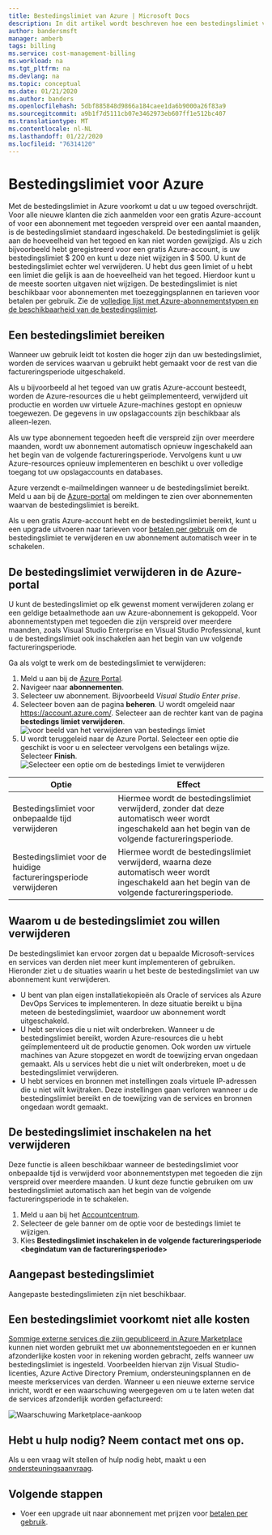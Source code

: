 ```yaml
---
title: Bestedingslimiet van Azure | Microsoft Docs
description: In dit artikel wordt beschreven hoe een bestedingslimiet van Azure werkt en hoe u deze kunt verwijderen.
author: bandersmsft
manager: amberb
tags: billing
ms.service: cost-management-billing
ms.workload: na
ms.tgt_pltfrm: na
ms.devlang: na
ms.topic: conceptual
ms.date: 01/21/2020
ms.author: banders
ms.openlocfilehash: 5dbf885848d9866a184caee1da6b9000a26f83a9
ms.sourcegitcommit: a9b1f7d5111cb07e3462973eb607ff1e512bc407
ms.translationtype: MT
ms.contentlocale: nl-NL
ms.lasthandoff: 01/22/2020
ms.locfileid: "76314120"
---
```

# <a name="azure-spending-limit"></a>Bestedingslimiet voor Azure

Met de bestedingslimiet in Azure voorkomt u dat u uw tegoed overschrijdt. Voor alle nieuwe klanten die zich aanmelden voor een gratis Azure-account of voor een abonnement met tegoeden verspreid over een aantal maanden, is de bestedingslimiet standaard ingeschakeld. De bestedingslimiet is gelijk aan de hoeveelheid van het tegoed en kan niet worden gewijzigd. Als u zich bijvoorbeeld hebt geregistreerd voor een gratis Azure-account, is uw bestedingslimiet $ 200 en kunt u deze niet wijzigen in $ 500. U kunt de bestedingslimiet echter wel verwijderen. U hebt dus geen limiet of u hebt een limiet die gelijk is aan de hoeveelheid van het tegoed. Hierdoor kunt u de meeste soorten uitgaven niet wijzigen. De bestedingslimiet is niet beschikbaar voor abonnementen met toezeggingsplannen en tarieven voor betalen per gebruik. Zie de [volledige lijst met Azure-abonnementstypen en de beschikbaarheid van de bestedingslimiet](https://azure.microsoft.com/support/legal/offer-details/).

## <a name="reaching-a-spending-limit"></a>Een bestedingslimiet bereiken

Wanneer uw gebruik leidt tot kosten die hoger zijn dan uw bestedingslimiet, worden de services waarvan u gebruikt hebt gemaakt voor de rest van die factureringsperiode uitgeschakeld.

Als u bijvoorbeeld al het tegoed van uw gratis Azure-account besteedt, worden de Azure-resources die u hebt geïmplementeerd, verwijderd uit productie en worden uw virtuele Azure-machines gestopt en opnieuw toegewezen. De gegevens in uw opslagaccounts zijn beschikbaar als alleen-lezen.

Als uw type abonnement tegoeden heeft die verspreid zijn over meerdere maanden, wordt uw abonnement automatisch opnieuw ingeschakeld aan het begin van de volgende factureringsperiode. Vervolgens kunt u uw Azure-resources opnieuw implementeren en beschikt u over volledige toegang tot uw opslagaccounts en databases.

Azure verzendt e-mailmeldingen wanneer u de bestedingslimiet bereikt. Meld u aan bij de [Azure-portal](https://portal.azure.com/#blade/Microsoft_Azure_Billing/SubscriptionsBlade) om meldingen te zien over abonnementen waarvan de bestedingslimiet is bereikt.

Als u een gratis Azure-account hebt en de bestedingslimiet bereikt, kunt u een upgrade uitvoeren naar tarieven voor [betalen per gebruik](upgrade-azure-subscription.md) om de bestedingslimiet te verwijderen en uw abonnement automatisch weer in te schakelen.

## <a name="remove-the-spending-limit-in-azure-portal"></a>De bestedingslimiet verwijderen in de Azure-portal

<a id="remove"></a>

U kunt de bestedingslimiet op elk gewenst moment verwijderen zolang er een geldige betaalmethode aan uw Azure-abonnement is gekoppeld. Voor abonnementstypen met tegoeden die zijn verspreid over meerdere maanden, zoals Visual Studio Enterprise en Visual Studio Professional, kunt u de bestedingslimiet ook inschakelen aan het begin van uw volgende factureringsperiode.

Ga als volgt te werk om de bestedingslimiet te verwijderen:

1. Meld u aan bij de [Azure Portal](https://portal.azure.com/#blade/Microsoft_Azure_Billing/SubscriptionsBlade).
1. Navigeer naar **abonnementen**.
1. Selecteer uw abonnement. Bijvoorbeeld *Visual Studio Enter prise*.
1. Selecteer boven aan de pagina **beheren**. U wordt omgeleid naar https://account.azure.com/. Selecteer aan de rechter kant van de pagina **bestedings limiet verwijderen**.  
  ![voor beeld van het verwijderen van bestedings limiet](./media/spending-limit/account-azure-com-spending-limit.png)
1. U wordt teruggeleid naar de Azure Portal. Selecteer een optie die geschikt is voor u en selecteer vervolgens een betalings wijze. Selecteer **Finish**.  
  ![Selecteer een optie om de bestedings limiet te verwijderen](./media/spending-limit/remove-spending-limit.png)

| Optie | Effect |
| --- | --- |
| Bestedingslimiet voor onbepaalde tijd verwijderen | Hiermee wordt de bestedingslimiet verwijderd, zonder dat deze automatisch weer wordt ingeschakeld aan het begin van de volgende factureringsperiode. |
| Bestedingslimiet voor de huidige factureringsperiode verwijderen | Hiermee wordt de bestedingslimiet verwijderd, waarna deze automatisch weer wordt ingeschakeld aan het begin van de volgende factureringsperiode. |

## <a name="why-you-might-want-to-remove-the-spending-limit"></a>Waarom u de bestedingslimiet zou willen verwijderen

De bestedingslimiet kan ervoor zorgen dat u bepaalde Microsoft-services en services van derden niet meer kunt implementeren of gebruiken. Hieronder ziet u de situaties waarin u het beste de bestedingslimiet van uw abonnement kunt verwijderen.

-  U bent van plan eigen installatiekopieën als Oracle of services als Azure DevOps Services te implementeren. In deze situatie bereikt u bijna meteen de bestedingslimiet, waardoor uw abonnement wordt uitgeschakeld.
- U hebt services die u niet wilt onderbreken. Wanneer u de bestedingslimiet bereikt, worden Azure-resources die u hebt geïmplementeerd uit de productie genomen. Ook worden uw virtuele machines van Azure stopgezet en wordt de toewijzing ervan ongedaan gemaakt. Als u services hebt die u niet wilt onderbreken, moet u de bestedingslimiet verwijderen.
- U hebt services en bronnen met instellingen zoals virtuele IP-adressen die u niet wilt kwijtraken. Deze instellingen gaan verloren wanneer u de bestedingslimiet bereikt en de toewijzing van de services en bronnen ongedaan wordt gemaakt.

## <a name="turn-on-the-spending-limit-after-removing"></a>De bestedingslimiet inschakelen na het verwijderen

Deze functie is alleen beschikbaar wanneer de bestedingslimiet voor onbepaalde tijd is verwijderd voor abonnementstypen met tegoeden die zijn verspreid over meerdere maanden. U kunt deze functie gebruiken om uw bestedingslimiet automatisch aan het begin van de volgende factureringsperiode in te schakelen.

1. Meld u aan bij het [Accountcentrum](https://account.windowsazure.com/Subscriptions).
1. Selecteer de gele banner om de optie voor de bestedings limiet te wijzigen.
1. Kies **Bestedingslimiet inschakelen in de volgende factureringsperiode \<begindatum van de factureringsperiode\>**

## <a name="custom-spending-limit"></a>Aangepast bestedingslimiet

Aangepaste bestedingslimieten zijn niet beschikbaar.

## <a name="a-spending-limit-doesnt-prevent-all-charges"></a>Een bestedingslimiet voorkomt niet alle kosten

[Sommige externe services die zijn gepubliceerd in Azure Marketplace](../understand/understand-azure-marketplace-charges.md) kunnen niet worden gebruikt met uw abonnementstegoeden en er kunnen afzonderlijke kosten voor in rekening worden gebracht, zelfs wanneer uw bestedingslimiet is ingesteld. Voorbeelden hiervan zijn Visual Studio-licenties, Azure Active Directory Premium, ondersteuningsplannen en de meeste merkservices van derden. Wanneer u een nieuwe externe service inricht, wordt er een waarschuwing weergegeven om u te laten weten dat de services afzonderlijk worden gefactureerd:

![Waarschuwing Marketplace-aankoop](./media/spending-limit/marketplace-warning01.png)

## <a name="need-help-contact-us"></a>Hebt u hulp nodig? Neem contact met ons op.

Als u een vraag wilt stellen of hulp nodig hebt, maakt u een [ondersteuningsaanvraag](https://go.microsoft.com/fwlink/?linkid=2083458).

## <a name="next-steps"></a>Volgende stappen
- Voer een upgrade uit naar abonnement met prijzen voor [betalen per gebruik](upgrade-azure-subscription.md).
